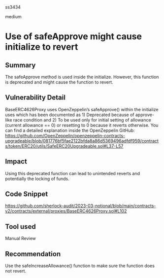 ss3434

medium

# Use of safeApprove might cause initialize to revert

## Summary
The safeApprove method is used inside the initialize. However, this function is deprecated and might cause the function to revert.
## Vulnerability Detail
BaseERC4626Proxy uses  OpenZeppelin’s safeApprove() within the initialize uses which has been documented as 1) Deprecated because of approve-like race condition and 2) To be used only for initial setting of allowance (current allowance == 0) or resetting to 0 because it reverts otherwise. You can find a detailed explanation inside the OpenZeppelin GitHub:
https://github.com/OpenZeppelin/openzeppelin-contracts-upgradeable/blob/081776bf5fae2122bfda8a86d5369496adfdf959/contracts/token/ERC20/utils/SafeERC20Upgradeable.sol#L37-L57
## Impact
Using this deprecated function can lead to unintended reverts and potentially the locking of funds.
## Code Snippet
https://github.com/sherlock-audit/2023-03-notional/blob/main/contracts-v2/contracts/external/proxies/BaseERC4626Proxy.sol#L102
## Tool used

Manual Review

## Recommendation
Use the safeIncreaseAllowance() function to make sure the function does not revert.